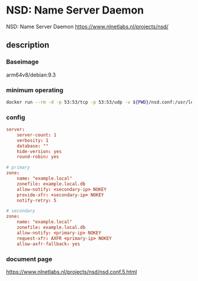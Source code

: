 # NSD: Name Server Daemon

NSD: Name Server Daemon <https://www.nlnetlabs.nl/projects/nsd/>

## description

### Baseimage

arm64v8/debian:9.3

### minimum operating

```bash
docker run --rm -d -p 53:53/tcp -p 53:53/udp -v ${PWD}/nsd.conf:/usr/local/etc/nsd/nsd.conf -v ${PWD}/zones:/usr/local/etc/nsd/zones -v ${PWD}/db:/usr/local/var/db kometchtech/nsd:latest
```

### config

```conf
server:
    server-count: 1
    verbosity: 1
    database: ""
    hide-version: yes
    round-robin: yes

# primary
zone:
    name: "example.local"
    zonefile: example.local.db
    allow-notify: <secondary-ip> NOKEY
    provide-xfr: <secondary-ip> NOKEY
    notify-retry: 5

# secondary
zone:
    name: "example.local"
    zonefile: example.local.db
    allow-notify: <primary-ip> NOKEY
    request-xfr: AXFR <primary-ip> NOKEY
    allow-axfr-fallback: yes

```

### document page

<https://www.nlnetlabs.nl/projects/nsd/nsd.conf.5.html>